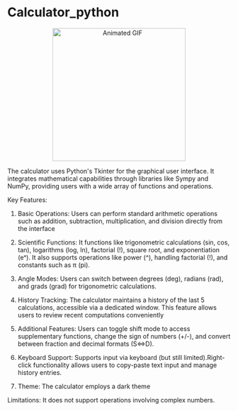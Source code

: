 # Calculator_python

<p align="center">
  <img src="https://github.com/user-attachments/assets/raw/main/bf3858d4-a569-44a5-bebe-3a623c3716fa.gif" alt="Animated GIF" width="300" height="300" />
</p>

The calculator uses Python's Tkinter for the graphical user interface. It integrates mathematical capabilities through libraries like Sympy and NumPy, providing users with a wide array of functions and operations.


Key Features:

1. Basic Operations: Users can perform standard arithmetic operations such as addition, subtraction, multiplication, and division directly from the interface

2. Scientific Functions: It functions like trigonometric calculations (sin, cos, tan), logarithms (log, ln), factorial (!), square root, and exponentiation (eˣ). It also supports operations like power (^), handling factorial (!), and constants such as π (pi).

3. Angle Modes: Users can switch between degrees (deg), radians (rad), and grads (grad) for trigonometric calculations.

4. History Tracking: The calculator maintains a history of the last 5 calculations, accessible via a dedicated window. This feature allows users to review recent computations conveniently

5. Additional Features: Users can toggle shift mode to access supplementary functions, change the sign of numbers (+/-), and convert between fraction and decimal formats (S⇔D).

6. Keyboard Support: Supports input via keyboard (but still limited).Right-click functionality allows users to copy-paste text input and manage history entries.

7. Theme: The calculator employs a dark theme

Limitations: It does not support operations involving complex numbers.

